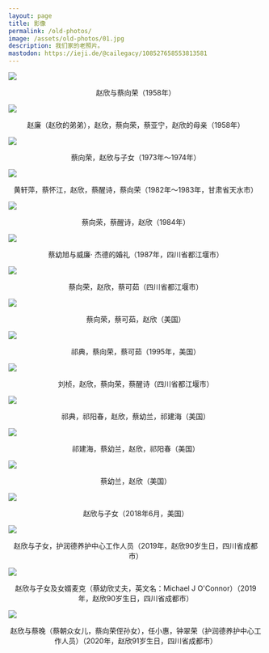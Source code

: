 ```yaml
---
layout: page
title: 影像
permalink: /old-photos/
image: /assets/old-photos/01.jpg
description: 我们家的老照片。
mastodon: https://ieji.de/@cailegacy/108527658553813581
---
```


![](/assets/old-photos/01.jpg)

<center>赵欣与蔡向荣（1958年）</center>

![](/assets/old-photos/02.jpg)

<center>赵廉（赵欣的弟弟），赵欣，蔡向荣，蔡亚宁，赵欣的母亲（1958年）</center>

![](/assets/old-photos/03.jpg)

<center>蔡向荣，赵欣与子女（1973年～1974年）</center>

![](/assets/old-photos/04.jpg)

<center>黄轩萍，蔡怀江，赵欣，蔡醒诗，蔡向荣（1982年～1983年，甘肃省天水市）</center>

![](/assets/old-photos/05.jpg)

<center>蔡向荣，蔡醒诗，赵欣（1984年）</center>

![](/assets/old-photos/06.jpg)

<center>蔡幼旭与威廉· 杰德的婚礼（1987年，四川省都江堰市）</center>

![](/assets/old-photos/07.jpg)

<center>蔡向荣，赵欣，蔡可茹（四川省都江堰市）</center>

![](/assets/old-photos/08.jpg)

<center>蔡向荣，蔡可茹，赵欣（美国）</center>

![](/assets/old-photos/09.jpg)

<center>祁典，蔡向荣，蔡可茹（1995年，美国）</center>

![](/assets/old-photos/10.jpg)

<center>刘桢，赵欣，蔡向荣，蔡醒诗（四川省都江堰市）</center>

![](/assets/old-photos/12.jpg)

<center>祁典，祁阳春，赵欣，蔡幼兰，祁建海（美国）</center>

![](/assets/old-photos/13.jpg)

<center>祁建海，蔡幼兰，赵欣，祁阳春（美国）</center>

![](/assets/old-photos/11.jpg)

<center>蔡幼兰，赵欣（美国）</center>

![](/assets/old-photos/14.jpg)

<center>赵欣与子女（2018年6月，美国）</center>

![](/assets/old-photos/15.jpg)

<center>赵欣与子女，护润德养护中心工作人员（2019年，赵欣90岁生日，四川省成都市）</center>

![](/assets/old-photos/17.jpg)

<center>赵欣与子女及女婿麦克（蔡幼欣丈夫，英文名：Michael J O'Connor）（2019年，赵欣90岁生日，四川省成都市）</center>

![](/assets/old-photos/16.jpg)

<center>赵欣与蔡晚（蔡朝众女儿，蔡向荣侄孙女），任小惠，钟翠荣（护润德养护中心工作人员）（2020年，赵欣91岁生日，四川省成都市）</center>
